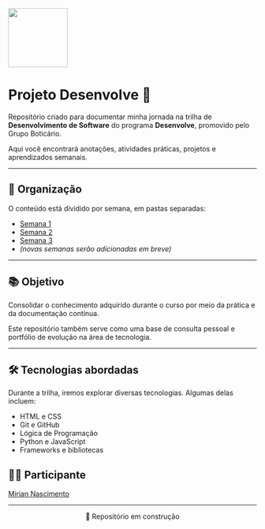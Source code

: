 <img src="https://cdn-icons-png.flaticon.com/512/9110/9110863.png" width="120" />

# Projeto Desenvolve 🚀

<p>Repositório criado para documentar minha jornada na trilha de <strong>Desenvolvimento de Software</strong> do programa <strong>Desenvolve</strong>, promovido pelo Grupo Boticário.</p>

<p>Aqui você encontrará anotações, atividades práticas, projetos e aprendizados semanais.</p>

_________________________________________________________________________________________________________________________

## 📁 Organização

<p>O conteúdo está dividido por semana, em pastas separadas:</p>

- <a href="./semana-1">Semana 1</a>
- <a href="./semana-2">Semana 2</a>
- <a href="./semana-3">Semana 3</a>
- *(novas semanas serão adicionadas em breve)*

_________________________________________________________________________________________________________________________

## 📚 Objetivo

<p>Consolidar o conhecimento adquirido durante o curso por meio da prática e da documentação contínua.</p>
<p>Este repositório também serve como uma base de consulta pessoal e portfólio de evolução na área de tecnologia.</p>


_________________________________________________________________________________________________________________________

## 🛠️ Tecnologias abordadas

<p>Durante a trilha, iremos explorar diversas tecnologias. Algumas delas incluem:</p>

- HTML e CSS
- Git e GitHub
- Lógica de Programação
- Python e JavaScript
- Frameworks e bibliotecas 



## 👩‍💻 Participante

<p><a href="https://www.linkedin.com/in/mirian-nascimento/" target="_blank" rel="noopener noreferrer">Mirian Nascimento</a></p>

_________________________________________________________________________________________________________________________

<p align="center">📌 Repositório em construção</p>
